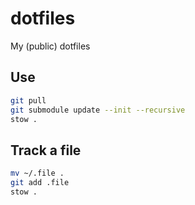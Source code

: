 # dotfiles
My (public) dotfiles

## Use

```sh
git pull
git submodule update --init --recursive
stow .
```

## Track a file

```sh
mv ~/.file .
git add .file
stow .
```

